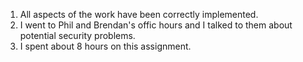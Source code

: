 1. All aspects of the work have been correctly implemented.
2. I went to Phil and Brendan's offic hours and I talked to them about potential security problems.
3. I spent about 8 hours on this assignment.
